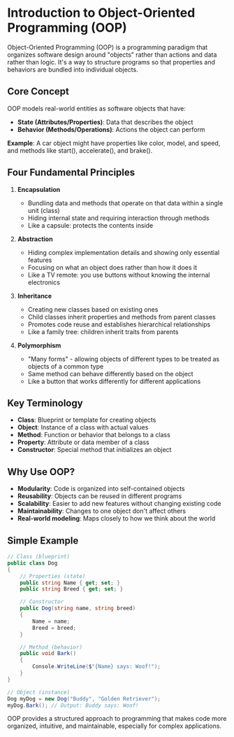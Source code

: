 # Introduction to Object-Oriented Programming (OOP)

Object-Oriented Programming (OOP) is a programming paradigm that organizes software design around "objects" rather than actions and data rather than logic. It's a way to structure programs so that properties and behaviors are bundled into individual objects.

## Core Concept

OOP models real-world entities as software objects that have:

- **State (Attributes/Properties)**: Data that describes the object
- **Behavior (Methods/Operations)**: Actions the object can perform

**Example**: A car object might have properties like color, model, and speed, and methods like start(), accelerate(), and brake().

## Four Fundamental Principles

1. **Encapsulation**

   - Bundling data and methods that operate on that data within a single unit (class)
   - Hiding internal state and requiring interaction through methods
   - Like a capsule: protects the contents inside

2. **Abstraction**

   - Hiding complex implementation details and showing only essential features
   - Focusing on what an object does rather than how it does it
   - Like a TV remote: you use buttons without knowing the internal electronics

3. **Inheritance**

   - Creating new classes based on existing ones
   - Child classes inherit properties and methods from parent classes
   - Promotes code reuse and establishes hierarchical relationships
   - Like a family tree: children inherit traits from parents

4. **Polymorphism**
   - "Many forms" - allowing objects of different types to be treated as objects of a common type
   - Same method can behave differently based on the object
   - Like a button that works differently for different applications

## Key Terminology

- **Class**: Blueprint or template for creating objects
- **Object**: Instance of a class with actual values
- **Method**: Function or behavior that belongs to a class
- **Property**: Attribute or data member of a class
- **Constructor**: Special method that initializes an object

## Why Use OOP?

- **Modularity**: Code is organized into self-contained objects
- **Reusability**: Objects can be reused in different programs
- **Scalability**: Easier to add new features without changing existing code
- **Maintainability**: Changes to one object don't affect others
- **Real-world modeling**: Maps closely to how we think about the world

## Simple Example

```csharp
// Class (blueprint)
public class Dog
{
    // Properties (state)
    public string Name { get; set; }
    public string Breed { get; set; }

    // Constructor
    public Dog(string name, string breed)
    {
        Name = name;
        Breed = breed;
    }

    // Method (behavior)
    public void Bark()
    {
        Console.WriteLine($"{Name} says: Woof!");
    }
}

// Object (instance)
Dog myDog = new Dog("Buddy", "Golden Retriever");
myDog.Bark(); // Output: Buddy says: Woof!
```

OOP provides a structured approach to programming that makes code more organized, intuitive, and maintainable, especially for complex applications.
